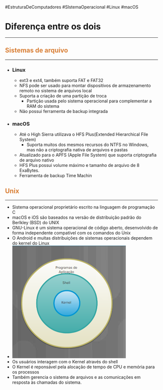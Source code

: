 #EstruturaDeComputadores #SIstemaOperacional #Linux #macOS 



# Diferença entre os dois
---

## <span style="color:#d97f36">Sistemas de arquivo</span> 
---
- ### Linux
	- ext3 e ext4, também suporta FAT e FAT32
	- NFS pode ser usado para montar dispositivos de armazenamento remoto no sistema de arquivos local
	- Suporta a criação de uma partição de troca
		- Partição usada pelo sistema operacional para complementar a RAM do sistema
	- Não possui ferramenta de backup integrada
- ### macOS
	- Até o High Sierra utilizava o HFS Plus(Extended Hierarchical File System)
		- Suporta muitos dos mesmos recursos do NTFS no Windows, mas não a criptografia nativa de arquivos e pastas
	- Atualizado para o APFS (Apple File System) que suporta criptografia de arquivo nativo
	- HFS Plus possui volume máximo e tamanho de arquivo de 8 ExaBytes.
	- Ferramenta de backup Time Machin

## <span style="color:#d97f36">Unix</span> 
---
- Sistema operacional proprietário escrito na linguagem de programação C
- macOS e iOS são baseados na versão de distribuição padrão do Berlkley (BSD) do UNIX
- GNU-Linux é um sistema operacional de código aberto, desenvolvido de forma independente compatível com os comandos do Unix
- O Android e muitas distribuições de sistemas operacionais dependem do kernel do Linux
- ![](img/Pasted%20image%2020240325112930.png)
- Os usuários interagem com o Kernel através do shell
- O Kernel é reponsável pela alocação de tempo de CPU e memória para os processos
- Também gerencia o sistema de arquivos e as comunicações em resposta às chamadas do sistema.


